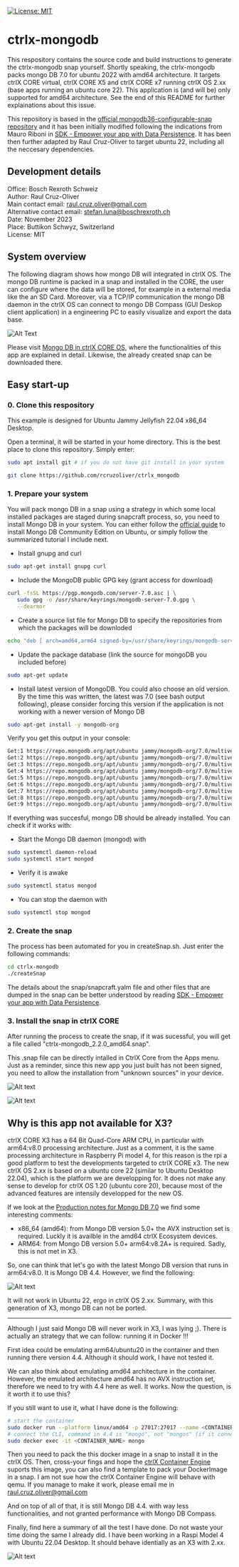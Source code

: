   [![License: MIT](https://img.shields.io/badge/License-MIT-yellow.svg)](https://opensource.org/licenses/MIT)

# ctrlx-mongodb

This respository contains the source code and build instructions to generate the ctrlx-mongodb snap yourself. Shortly speaking, the ctrlx-mongodb packs mongo DB 7.0 for ubuntu 2022 with amd64 architecture. It targets ctrlX CORE virtual, ctrlX CORE X5 and ctrlX CORE x7 running ctrlX OS 2.xx (base apps running an ubuntu core 22). This application is (and will be) only supported for amd64 architecture. See the end of this README for further explainations about this issue.

This repository is based in the [official mongodb36-configurable-snap repository](https://github.com/mauringo/mongodb36-configurable-snap) and it has been initially modified following the indications from Mauro Riboni in [SDK - Empower your app with Data Persistence](https://developer.community.boschrexroth.com/t5/Store-and-How-to/SDK-Empower-your-app-with-Data-Persistence/ba-p/69121). It has been then further adapted by Raul Cruz-Oliver to target ubuntu 22, including all the neccesary dependencies. 

## Development details
Office: Bosch Rexroth Schweiz \
Author: Raul Cruz-Oliver \
Main contact email: raul.cruz.oliver@gmail.com \
Alternative contact email: stefan.luna@boschrexroth.ch \
Date: November 2023 \
Place: Buttikon Schwyz, Switzerland \
License: MIT

## System overview
The following diagram shows how mongo DB will integrated in ctrlX OS. The mongo DB runtime is packed in a snap and installed in the CORE, the user can configure where the data will be stored, for example in a external media like the an SD Card. Moreover, via a TCP/IP communication the mongo DB daemon in the ctrlX OS can connect to mongo DB Compass (GUI Deskop client application) in a engineering PC to easily visualize and export the data base.

![Alt Text](images/overview.png)

Please visit [Mongo DB in ctrlX CORE OS](https://developer.community.boschrexroth.com/t5/forums/editpage/board-id/dcdev_community-dev-blog/message-id/969), where the functionalities of this app are explained in detail. Likewise, the already created snap can be downloaded there. 


## Easy start-up

### 0. Clone this respository
This example is designed for Ubuntu Jammy Jellyfish 22.04 x86_64 Desktop.

Open a terminal, it will be started in your home directory. This is the best place to clone this repository. Simply enter:

```bash
sudo apt install git # if you do not have git install in your system

git clone https://github.com/rcruzoliver/ctrlx_mongodb
```

### 1. Prepare your system
You will pack mongo DB in a snap using a strategy in which some local installed packages are staged during snapcraft process, so, you need to install Mongo DB in your system. You can either follow the [official guide](https://www.mongodb.com/docs/manual/tutorial/install-mongodb-on-ubuntu/#std-label-install-mdb-community-ubuntu) to install Mongo DB Community Edition on Ubuntu, or simply follow the summarized tutorial I include next.

- Install gnupg and curl
```bash
sudo apt-get install gnupg curl
```
- Include the MongoDB public GPG key (grant access for download)
```bash
curl -fsSL https://pgp.mongodb.com/server-7.0.asc | \
   sudo gpg -o /usr/share/keyrings/mongodb-server-7.0.gpg \
   --dearmor
```
- Create a source list file for Mongo DB to specify the repositories from which the packages will be downloded
```bash
echo "deb [ arch=amd64,arm64 signed-by=/usr/share/keyrings/mongodb-server-7.0.gpg ] https://repo.mongodb.org/apt/ubuntu jammy/mongodb-org/7.0 multiverse" | sudo tee /etc/apt/sources.list.d/mongodb-org-7.0.list
```
- Update the package database (link the source for mongoDB you included before)
```bash
sudo apt-get update
```
- Install latest version of MongoDB. You could also choose an old version. By the time this was written, the latest was 7.0 (see bash output following), please consider forcing this version if the application is not working with a newer version of Mongo DB
```bash
sudo apt-get install -y mongodb-org
```
Verify you get this output in your console:
```bash
Get:1 https://repo.mongodb.org/apt/ubuntu jammy/mongodb-org/7.0/multiverse amd64 mongodb-database-tools amd64 100.9.4 [51.9 MB] 
Get:2 https://repo.mongodb.org/apt/ubuntu jammy/mongodb-org/7.0/multiverse amd64 mongodb-mongosh amd64 2.1.1 [47.9 MB] 
Get:3 https://repo.mongodb.org/apt/ubuntu jammy/mongodb-org/7.0/multiverse amd64 mongodb-org-shell amd64 7.0.4 [2,986 B] 
Get:4 https://repo.mongodb.org/apt/ubuntu jammy/mongodb-org/7.0/multiverse amd64 mongodb-org-server amd64 7.0.4 [36.5 MB] 
Get:5 https://repo.mongodb.org/apt/ubuntu jammy/mongodb-org/7.0/multiverse amd64 mongodb-org-mongos amd64 7.0.4 [25.4 MB] 
Get:6 https://repo.mongodb.org/apt/ubuntu jammy/mongodb-org/7.0/multiverse amd64 mongodb-org-database-tools-extra amd64 7.0.4 [7,756 B] 
Get:7 https://repo.mongodb.org/apt/ubuntu jammy/mongodb-org/7.0/multiverse amd64 mongodb-org-database amd64 7.0.4 [3,426 B] 
Get:8 https://repo.mongodb.org/apt/ubuntu jammy/mongodb-org/7.0/multiverse amd64 mongodb-org-tools amd64 7.0.4 [2,768 B] 
Get:9 https://repo.mongodb.org/apt/ubuntu jammy/mongodb-org/7.0/multiverse amd64 mongodb-org amd64 7.0.4 [2,802 B] 
```

If everything was succesful, mongo DB should be already installed. You can check if it works with:

- Start the Mongo DB daemon (mongod) with
```bash
sudo systemctl daemon-reload
sudo systemctl start mongod
```
- Verify it is awake
```bash
sudo systemctl status mongod
```
- You can stop the daemon with
```bash
sudo systemctl stop mongod
```

### 2. Create the snap
The process has been automated for you in createSnap.sh. Just enter the following commands:
```bash
cd ctrlx-mongodb
./createSnap
```
The details about the snap/snapcraft.yalm file and other files that are dumped in the snap can be better understood by reading [SDK - Empower your app with Data Persistence](https://developer.community.boschrexroth.com/t5/Store-and-How-to/SDK-Empower-your-app-with-Data-Persistence/ba-p/69121).

### 3. Install the snap in ctrlX CORE
After running the process to create the snap, if it was sucessful, you will get a file called "ctrlx-mongodb_2.2.0_amd64.snap".

This .snap file can be directly intalled in CtrlX Core from the Apps menu. Just as a reminder, since this new app you just built has not been signed, you need to allow the installation from "unknown sources" in your device.

![Alt text](/images/unknownsources.png)

![Alt text](/images/popup.png)


## Why is this app not available for X3?

ctrlX CORE X3 has a 64 Bit Quad-Core ARM CPU, in particular with arm64:v8.0 processing architecture. Just as a comment, it is the same processing architecture in Raspberry Pi model 4, for this reason is the rpi a good platform to test the developments targeted to ctrlX CORE x3. The new ctrlX OS 2.xx is based on a ubuntu core 22 (similar to Ubuntu Desktop 22.04), which is the platform we are developping for. It does not make any sense to develop for ctrlX OS 1.20 (ubuntu core 20), because most of the advanced features are intensily developped for the new OS.

If we look at the [Production notes for Mongo DB 7.0](https://www.mongodb.com/docs/manual/administration/production-notes/) we find some interesting comments:

- x86_64 (amd64): from Mongo DB version 5.0+ the AVX instruction set is required. Luckly it is availble in the amd64 ctrlX Ecosystem devices. 
- ARM64: from Mongo DB version 5.0+ arm64:v8.2A+ is required. Sadly, this is not met in X3.

So, one can think that let's go with the latest Mongo DB version that runs in arm64:v8.0. It is Mongo DB 4.4. However, we find the following: 

![Alt text](/images/platformsupport.png)

It will not work in Ubuntu 22, ergo in ctrlX OS 2.xx. Summary, with this generation of X3, mongo DB can not be ported. 

****************

Although I just said Mongo DB will never work in X3, I was lying ;). There is actually an strategy that we can follow: running it in Docker !!!

First idea could be emulating arm64/ubuntu20 in the container and then running there version 4.4. Although it should work, I have not tested it.

We can also think about emulating amd64 architecture in the container. However, the emulated architecture amd64 has no AVX instruction set, therefore we need to try with 4.4 here as well. It works. Now the question, is it worth it to use this? 

If you still want to use it, what I have done is the following:
```bash
# start the container
sudo docker run --platform linux/amd64 -p 27017:27017 --name <CONTAINER_NAME> mongo:4.4
# connect the CLI, command in 4.4 is "mongo", not "mongos" (if it connects, it means the daemon is alive)
sudo docker exec -it <CONTAINER_NAME> mongo
```

Then you need to pack the this docker image in a snap to install it in the ctrlX OS. Then, cross-your fings and hope the [ctrlX Container Engine](https://developer.community.boschrexroth.com/t5/Store-and-How-to/ctrlX-AUTOMATION-Container-Engine/ba-p/57324) suports this image, you can also find a template to pack your DockerImage in a snap. I am not sue how the ctrlX Container Engine will behave with qemu. If you manage to make it work, please email me in raul.cruz.oliver@gmail.com

And on top of all of that, it is still Mongo DB 4.4. with way less functionalities, and not granted performance with Mongo DB Compass.

Finally, find here a summary of all the test I have done. Do not waste your time doing the same I already did. I have been working in a Raspi Model 4 with Ubuntu 22.04 Desktop. It should behave identially as an X3 with 2.xx.

![Alt text](/images/comparison.png)
